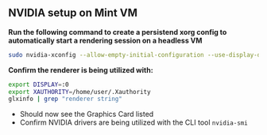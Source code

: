 ## NVIDIA setup on Mint VM
**Run the following command to create a persistend xorg config to automatically start a rendering session on a headless VM**

```bash
sudo nvidia-xconfig --allow-empty-initial-configuration --use-display-device=none -virtual=1920x1080
```

**Confirm the renderer is being utilized with:**

```bash
export DISPLAY=:0
export XAUTHORITY=/home/user/.Xauthority
glxinfo | grep "renderer string"
```

- Should now see the Graphics Card listed
- Confirm NVIDIA drivers are being utilized with the CLI tool `nvidia-smi`

